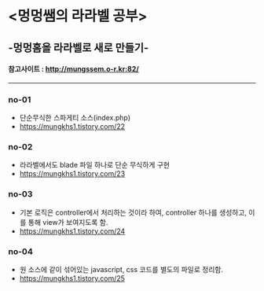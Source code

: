 # <멍멍쌤의 라라벨 공부>
## -멍멍홈을 라라벨로 새로 만들기-
#### 참고사이트 : http://mungssem.o-r.kr:82/
--------------

### no-01
- 단순무식한 스파게티 소스(index.php)
- https://mungkhs1.tistory.com/22


### no-02
- 라라벨에서도 blade 파일 하나로 단순 무식하게 구현
- https://mungkhs1.tistory.com/23


### no-03
- 기본 로직은 controller에서 처리하는 것이라 하여, controller 하나를 생성하고, 이를 통해 view가 보여지도록 함.
- https://mungkhs1.tistory.com/24


### no-04
- 원 소스에 같이 섞어있는 javascript, css 코드를 별도의 파일로 정리함.
- https://mungkhs1.tistory.com/25

